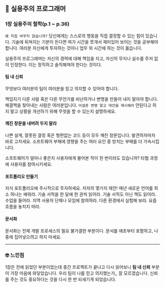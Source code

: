 ## 📘 실용주의 프로그래머

### 1장 실용주의 철학(p.1 ~ p.36)

`왜 직접 바꾸지 않습니까?` 당신에게는 스스로의 행동을 직접 결정할 수 있는 힘이 있습니다. 기술에 뒤쳐지는 기분이 든다면 여가 시간을 쪼개서 재미있어 보이는 것을 공부해야 합니다. 여러분 자신에게 투자하는 것이니 업무 외 시간에 하는 것이 옳습니다.

실용주의 프로그래머는 자신의 경력에 대해 책임을 지고, 자신의 무지나 실수를 주저 없이 인정한다. 이는 정직하고 솔직해져야 한다는 것이다.

#### 팀 내 신뢰

무엇보다 여러분의 팀이 여러분을 믿고 의지할 수 있어야 합니다.

책임지기
다른 사람 혹은 다른 무언가를 비난하거나 변명을 만들어 내지 말아야 합니다. 해결책을 찾아내는 사람은 여러분입니다.
`어설픈 변명 말고 대안을 제시해라` 안된다고 하지 말고 상황을 개선하기 위해 무엇을 할 수 있는지 설명하세요.

#### 깨진 창문을 내버려 두지 말라

나쁜 설계, 잘못된 결정 혹은 형편없는 코드 등이 모두 깨진 창문입니다. 발견하자마자 바로 고치세요. 소프트웨어 부패에 영향을 주는 여러 요인 중 방치는 부패를 더 가속시킵니다.

소프트웨어가 얼마나 좋은지 사용자에게 물어본 적이 한 번이라도 있습니까? 타협 과정에 사용자를 참여시키세요.

#### 포트폴리오 만들기

지식 포트폴리오에 주시적으로 투자하세요.
저자의 몇가지 제안! 매년 새로운 언어를 최소 하나는 배워라. 기술 서적을 한 달에 한 권씩 읽어라. 기술 서적도 아닌 책도 읽어라. 수업을 들어라. 지역 사용자 단체나 모임에 참여하라. 다른 환경에서 실험해 보라. 요즘 흐름을 놓치지 마라.

#### 문서화

문서화는 전체 개발 프로세스의 필요 불가결한 부분이다. 문서를 애초부터 포함하고, 나중에 집어넣으려고 하지 마세요.

---

### 🤓 느낀점

1장은 전에 읽었던 부분이었는데 중간 프로젝트가 끝나고 다시 읽어보니 **팀 내 신뢰** 부분이 가장 마음에 와닿았습니다. 우리 팀이 나를 믿고 의지했는가,, 잘 모르겠습니다.
신뢰를 주는 것도 중요하다는 것을 다시 한 번 되새기게 되었습니다.
